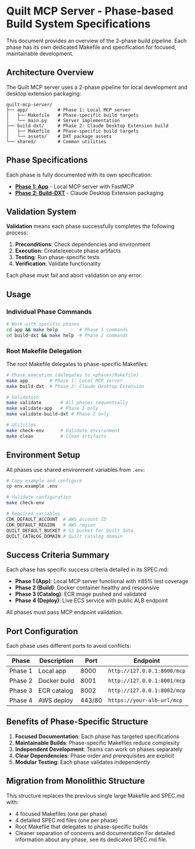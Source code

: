 # Quilt MCP Server - Phase-based Build System Specifications

This document provides an overview of the 2-phase build pipeline. Each phase has its own dedicated Makefile
and specification for focused, maintainable development.

## Architecture Overview

The Quilt MCP server uses a 2-phase pipeline for local development and desktop extension packaging:

```tree
quilt-mcp-server/
├── app/           # Phase 1: Local MCP server
│   ├── Makefile   # Phase-specific build targets
│   └── main.py    # Server implementation
├── build-dxt/     # Phase 2: Claude Desktop Extension build
│   ├── Makefile   # Phase-specific build targets
│   └── assets/    # DXT package assets
└── shared/        # Common utilities
```

## Phase Specifications

Each phase is fully documented with its own specification:

- **[Phase 1: App](1-app-spec.md)** - Local MCP server with FastMCP
- **[Phase 2: Build-DXT](5-dxt-spec.md)** - Claude Desktop Extension packaging

## Validation System

**Validation** means each phase successfully completes the following process:

1. **Preconditions**: Check dependencies and environment
2. **Execution**: Create/execute phase artifacts
3. **Testing**: Run phase-specific tests
4. **Verification**: Validate functionality

Each phase must fail and abort validation on any error.

## Usage

### Individual Phase Commands

```bash
# Work with specific phases
cd app && make help        # Phase 1 commands
cd build-dxt && make help  # Phase 2 commands
```

### Root Makefile Delegation

The root Makefile delegates to phase-specific Makefiles:

```bash
# Phase execution (delegates to <phase>/Makefile)
make app        # Phase 1: Local MCP server
make build-dxt  # Phase 2: Claude Desktop Extension

# Validation
make validate       # All phases sequentially
make validate-app   # Phase 1 only
make validate-build-dxt # Phase 2 only

# Utilities
make check-env      # Validate environment
make clean          # Clean artifacts
```

## Environment Setup

All phases use shared environment variables from `.env`:

```bash
# Copy example and configure
cp env.example .env

# Validate configuration
make check-env

# Required variables
CDK_DEFAULT_ACCOUNT  # AWS account ID
CDK_DEFAULT_REGION   # AWS region
QUILT_DEFAULT_BUCKET # S3 bucket for Quilt data
QUILT_CATALOG_DOMAIN # Quilt catalog domain
```

## Success Criteria Summary

Each phase has specific success criteria detailed in its SPEC.md:

- **Phase 1 (App)**: Local MCP server functional with ≥85% test coverage
- **Phase 2 (Build)**: Docker container healthy and responsive
- **Phase 3 (Catalog)**: ECR image pushed and validated
- **Phase 4 (Deploy)**: Live ECS service with public ALB endpoint

All phases must pass MCP endpoint validation.

## Port Configuration

Each phase uses different ports to avoid conflicts:

| Phase | Description | Port | Endpoint |
|-------|-------------|------|----------|
| Phase 1 | Local app | 8000 | `http://127.0.0.1:8000/mcp` |
| Phase 2 | Docker build | 8001 | `http://127.0.0.1:8001/mcp` |
| Phase 3 | ECR catalog | 8002 | `http://127.0.0.1:8002/mcp` |
| Phase 4 | AWS deploy | 443/80 | `https://your-alb-url/mcp` |

## Benefits of Phase-Specific Structure

1. **Focused Documentation**: Each phase has targeted specifications
2. **Maintainable Builds**: Phase-specific Makefiles reduce complexity
3. **Independent Development**: Teams can work on phases separately
4. **Clear Dependencies**: Phase order and prerequisites are explicit
5. **Modular Testing**: Each phase validates independently

## Migration from Monolithic Structure

This structure replaces the previous single large Makefile and SPEC.md with:

- 4 focused Makefiles (one per phase)
- 4 detailed SPEC.md files (one per phase)
- Root Makefile that delegates to phase-specific builds
- Cleaner separation of concerns and documentation
For detailed information about any phase, see its dedicated SPEC.md file.
